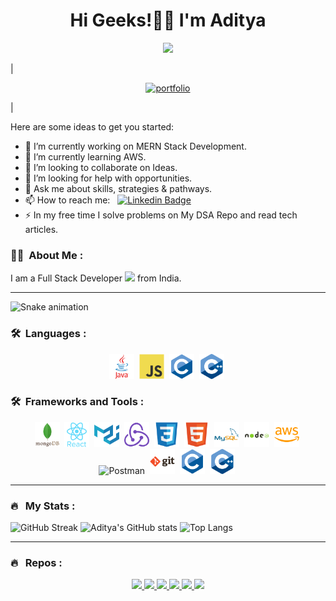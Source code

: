 <h1 align="center">Hi Geeks!👋👀 I'm  Aditya</h1><a target="_blank">

<div id="header" align="center">
  <img src="https://media.giphy.com/media/M9gbBd9nbDrOTu1Mqx/giphy.gif" width="100"/>
</div>
  
 | <p align="center" style="text-align:center;">[![portfolio](https://img.shields.io/badge/my_portfolio-000?style=for-the-badge&logo=ko-fi&logoColor=white)](https://aditya29.netlify.app/)</p> |

Here are some ideas to get you started:

- 🔭 I’m currently working on MERN Stack Development.
- 🌱 I’m currently learning AWS.
- 👯 I’m looking to collaborate on Ideas.
- 🤔 I’m looking for help with opportunities.
- 💬 Ask me about skills, strategies & pathways.
- 📫 How to reach me: &nbsp; [![Linkedin Badge](https://img.shields.io/badge/-AdityaNarayan29-blue?style=flat&logo=Linkedin&logoColor=white)](https://www.linkedin.com/in/adityanarayan29/)
- ⚡ In my free time I solve problems on My DSA Repo and read tech articles.


### :technologist: &nbsp;About Me :

I am a Full Stack Developer <img src="https://media.giphy.com/media/WUlplcMpOCEmTGBtBW/giphy.gif" width="30"> from India.

---
  ![Snake animation](https://github.com/AdityaNarayan2000/AdityaNarayan2000/blob/output/github-contribution-grid-snake.svg)

### 🛠 &nbsp;Languages :

<p align="center">
<img src="https://github.com/devicons/devicon/blob/master/icons/java/java-original-wordmark.svg" title="Java" alt="Java" width="40" height="40"/>&nbsp;
<img src="https://github.com/devicons/devicon/blob/master/icons/javascript/javascript-original.svg" title="JavaScript" alt="JavaScript" width="40" height="40"/>&nbsp;
<img src="https://github.com/devicons/devicon/blob/master/icons/c/c-original.svg" title="Git" **alt="Git" width="40" height="40"/>&nbsp;
<img src="https://github.com/devicons/devicon/blob/master/icons/cplusplus/cplusplus-original.svg" title="Git" **alt="Git" width="40" height="40"/>&nbsp;
</p>

### 🛠 &nbsp;Frameworks and Tools :

<p align="center">
<img src="https://github.com/devicons/devicon/blob/master/icons/mongodb/mongodb-original-wordmark.svg" title="Java" alt="Java" width="40" height="40"/>&nbsp;
<img src="https://github.com/devicons/devicon/blob/master/icons/react/react-original-wordmark.svg" title="React" alt="React" width="40" height="40"/>&nbsp;
<img src="https://github.com/devicons/devicon/blob/master/icons/materialui/materialui-original.svg" title="Material UI" alt="Material UI" width="40" height="40"/>&nbsp;
<img src="https://github.com/devicons/devicon/blob/master/icons/redux/redux-original.svg" title="Redux" alt="Redux " width="40" height="40"/>&nbsp;
<img src="https://github.com/devicons/devicon/blob/master/icons/css3/css3-original.svg"  title="CSS3" alt="CSS" width="40" height="40"/>&nbsp;
<img src="https://github.com/devicons/devicon/blob/master/icons/html5/html5-original.svg" title="HTML5" alt="HTML" width="40" height="40"/>&nbsp;
<img src="https://github.com/devicons/devicon/blob/master/icons/mysql/mysql-original-wordmark.svg" title="MySQL"  alt="MySQL" width="40" height="40"/>&nbsp;
<img src="https://github.com/devicons/devicon/blob/master/icons/nodejs/nodejs-original-wordmark.svg" title="NodeJS" alt="NodeJS" width="40" height="40"/>&nbsp;
<img src="https://github.com/devicons/devicon/blob/master/icons/amazonwebservices/amazonwebservices-plain-wordmark.svg" title="AWS" alt="AWS" width="40" height="40"/>&nbsp;
<img src="https://www.vectorlogo.zone/logos/getpostman/getpostman-icon.svg" title="Postman"  alt="Postman" width="40" height="40"/>&nbsp;
<img src="https://github.com/devicons/devicon/blob/master/icons/git/git-original-wordmark.svg" title="Git" **alt="Git" width="40" height="40"/>&nbsp;
<img src="https://github.com/devicons/devicon/blob/master/icons/c/c-original.svg" title="Git" **alt="Git" width="40" height="40"/>&nbsp;
<img src="https://github.com/devicons/devicon/blob/master/icons/cplusplus/cplusplus-original.svg" title="Git" **alt="Git" width="40" height="40"/>&nbsp;
</p>
 
--- 
 
### 🔥 &nbsp; My Stats : 
 
![GitHub Streak](http://github-readme-streak-stats.herokuapp.com?user=AdityaNarayan2000&theme=dark&theme=vision-friendly-dark)
![Aditya's GitHub stats](https://github-readme-stats.vercel.app/api?username=AdityaNarayan2000&show_icons=true&theme=vision-friendly-dark)
![Top Langs](https://github-readme-stats.vercel.app/api/top-langs/?username=AdityaNarayan2000&layout=compact&theme=vision-friendly-dark)


---
### 🔥 &nbsp; Repos : 
<p align="center">
  <a href="https://github.com/AdityaNarayan2000/Portfolio_Structure">
    <img src="https://github-readme-stats.vercel.app/api/pin/?username=AdityaNarayan2000&repo=Portfolio_Structure&show_icons=true&theme=vision-friendly-dark" />
  </a>
  <a href="https://https://github.com/AdityaNarayan2000/LottoPlay">
    <img src="https://github-readme-stats.vercel.app/api/pin/?username=AdityaNarayan2000&repo=LottoPlay&show_icons=true&theme=vision-friendly-dark" />
  </a>
  <a href="https://github.com/AdityaNarayan2000/Gym">
    <img src="https://github-readme-stats.vercel.app/api/pin/?username=AdityaNarayan2000&repo=Gym&show_icons=true&theme=vision-friendly-dark" />
  </a>
  <a href="https://github.com/AdityaNarayan2000/DSA">
    <img src="https://github-readme-stats.vercel.app/api/pin/?username=AdityaNarayan2000&repo=DSA&show_icons=true&theme=vision-friendly-dark" />
  </a>
  <a href="https://github.com/AdityaNarayan2000/Salut">
    <img src="https://github-readme-stats.vercel.app/api/pin/?username=AdityaNarayan2000&repo=Salut&show_icons=true&theme=vision-friendly-dark" />
  </a>
  <a href="https://github.com/AdityaNarayan2000/Sanscript-Tech.github.io">
    <img src="https://github-readme-stats.vercel.app/api/pin/?username=AdityaNarayan2000&repo=Sanscript-Tech.github.io&show_icons=true&theme=vision-friendly-dark" />
  </a>
</p>

